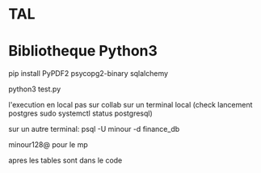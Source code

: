 # TAL
# Bibliotheque Python3

pip install PyPDF2 psycopg2-binary sqlalchemy

python3 test.py

l'execution en local pas sur collab sur un terminal local (check lancement postgres sudo systemctl status postgresql)

sur un autre terminal: psql -U minour -d finance_db

minour128@ pour le mp

apres les tables sont dans le code


